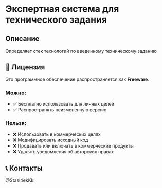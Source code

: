 # Экспертная система для технического задания

## Описание
Определяет стек технологий по введенному техническому заданию

## 📄 Лицензия

Это программное обеспечение распространяется как **Freeware**.

### Можно:
- ✅ Бесплатно использовать для личных целей
- ✅ Распространять неизмененную версию

### Нельзя:
- ❌ Использовать в коммерческих целях
- ❌ Модифицировать исходный код
- ❌ Продавать или включать в коммерческие продукты
- ❌ Удалять уведомления об авторских правах

## 📞 Контакты
@Stasi4ekKk